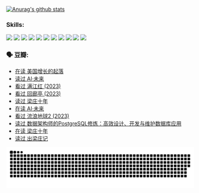 
[![Anurag's github stats](https://github-readme-stats.vercel.app/api?username=w940853815)](https://github.com/anuraghazra/github-readme-stats)

### Skills:

<code><img height="32" src="https://cdn.jsdelivr.net/npm/simple-icons@v5/icons/python.svg"></code>
<code><img height="32" src="https://cdn.jsdelivr.net/npm/simple-icons@v5/icons/javascript.svg"></code>
<code><img height="32" src="https://cdn.jsdelivr.net/npm/simple-icons@v5/icons/django.svg"></code>
<code><img height="32" src="https://cdn.jsdelivr.net/npm/simple-icons@v5/icons/flask.svg"></code>
<code><img height="32" src="https://cdn.jsdelivr.net/npm/simple-icons@v5/icons/vuetify.svg"></code>
<code><img height="32" src="https://cdn.jsdelivr.net/npm/simple-icons@v5/icons/git.svg"></code>
<code><img height="32" src="https://cdn.jsdelivr.net/npm/simple-icons@v5/icons/docker.svg"></code>
<code><img height="32" src="https://cdn.jsdelivr.net/npm/simple-icons@v5/icons/postgresql.svg"></code>
<code><img height="32" src="https://cdn.jsdelivr.net/npm/simple-icons@v5/icons/elasticsearch.svg"></code>
<code><img height="32" src="https://cdn.jsdelivr.net/npm/simple-icons@v5/icons/macos.svg"></code>
<code><img height="32" src="https://cdn.jsdelivr.net/npm/simple-icons@v5/icons/linux.svg"></code>

### 🗣 豆瓣:

<!-- DOUBAN-ACTIVITIES:START -->
- [在读 美国增长的起落](https://www.douban.com/people/136069238/status/4220055912/?_i=83123102)
- [读过 AI·未来](https://www.douban.com/people/136069238/status/4220054171/?_i=83123102)
- [看过 满江红‎ (2023)](https://www.douban.com/people/136069238/status/4219146433/?_i=83123102)
- [看过 回廊亭‎ (2023)](https://www.douban.com/people/136069238/status/4215992758/?_i=83123102)
- [读过 梁庄十年](https://www.douban.com/people/136069238/status/4206664969/?_i=83123102)
- [在读 AI·未来](https://www.douban.com/people/136069238/status/4206653520/?_i=83123102)
- [看过 流浪地球2‎ (2023)](https://www.douban.com/people/136069238/status/4199558549/?_i=83123102)
- [读过 数据架构师的PostgreSQL修炼：高效设计、开发与维护数据库应用](https://www.douban.com/people/136069238/status/4199451104/?_i=83123102)
- [在读 梁庄十年](https://www.douban.com/people/136069238/status/4198822794/?_i=83123102)
- [读过 出梁庄记](https://www.douban.com/people/136069238/status/4198821001/?_i=83123102)
<!-- DOUBAN-ACTIVITIES:END -->


![Snake animation](https://raw.githubusercontent.com/w940853815/w940853815/output/github-contribution-grid-snake.svg)

<!--
**w940853815/w940853815** is a ✨ _special_ ✨ repository because its `README.md` (this file) appears on your GitHub profile.

Here are some ideas to get you started:

- 🔭 I’m currently working on ...
- 🌱 I’m currently learning ...
- 👯 I’m looking to collaborate on ...
- 🤔 I’m looking for help with ...
- 💬 Ask me about ...
- 📫 How to reach me: ...
- 😄 Pronouns: ...
- ⚡ Fun fact: ...
-->

